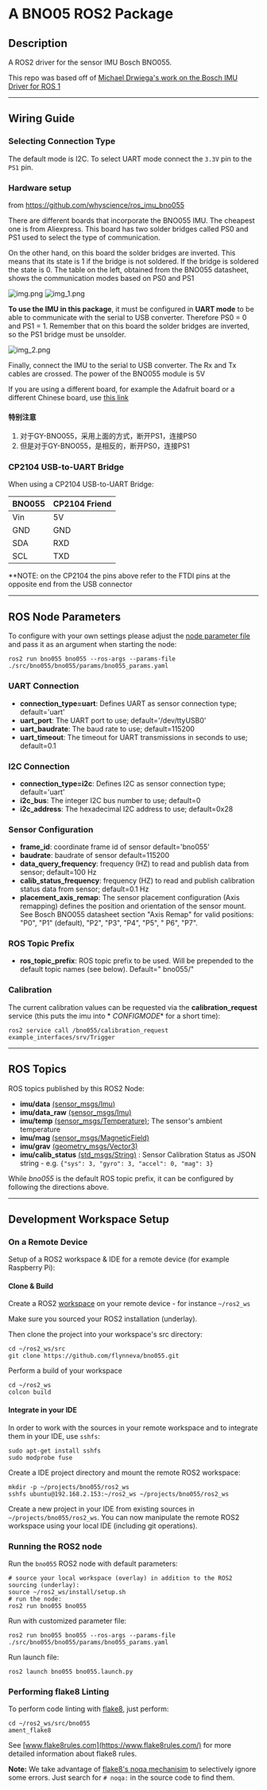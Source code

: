 # A BNO05 ROS2 Package

## Description

A ROS2 driver for the sensor IMU Bosch BNO055.

This repo was based off
of [Michael Drwiega's work on the Bosch IMU Driver for ROS 1](https://github.com/mdrwiega/bosch_imu_driver)

---

## Wiring Guide

### Selecting Connection Type

The default mode is I2C.
To select UART mode connect the `3.3V` pin to the `PS1` pin.

### Hardware setup
from  https://github.com/whyscience/ros_imu_bno055

There are different boards that incorporate the BNO055 IMU. The cheapest one is from Aliexpress. This board has two
solder bridges called PS0 and PS1 used to select the type of communication.

On the other hand, on this board the solder bridges are inverted. This means that its state is 1 if the bridge is not
soldered. If the bridge is soldered the state is 0. The table on the left, obtained from the BNO055 datasheet, shows the
communication modes based on PS0 and PS1

![img.png](docs/img.png)
![img_1.png](docs/img_1.png)

**To use the IMU in this package**, it must be configured in **UART mode** to be able to communicate with the serial to
USB converter. Therefore PS0 = 0 and PS1 = 1. Remember that on this board the solder bridges are inverted, so the PS1
bridge must be unsolder.

![img_2.png](docs/img_2.png)

Finally, connect the IMU to the serial to USB converter. The Rx and Tx cables are crossed. The power of the BNO055
module is 5V

If you are using a different board, for example the Adafruit board or a different Chinese board,
use [this link](https://gr33nonline.wordpress.com/2019/04/19/dont-get-the-wrong-bno055/)

#### 特别注意

1. 对于GY-BNO055，采用上面的方式，断开PS1，连接PS0
2. 但是对于GY-BNO055，是相反的，断开PS0，连接PS1

### CP2104 USB-to-UART Bridge

When using a CP2104 USB-to-UART Bridge:

| BNO055 | CP2104 Friend |
|--------|---------------|
| Vin    | 5V            |
| GND    | GND           |
| SDA    | RXD           |
| SCL    | TXD           |

**NOTE: on the CP2104 the pins above refer to the FTDI pins at the opposite end from the USB connector


---

## ROS Node Parameters

To configure with your own settings please adjust the [node parameter file](bno055/params/bno055_params.yaml) and pass
it
as an argument when starting the node:

```
ros2 run bno055 bno055 --ros-args --params-file ./src/bno055/bno055/params/bno055_params.yaml
```

### UART Connection

- **connection_type=uart**: Defines UART as sensor connection type; default='uart'
- **uart_port**: The UART port to use; default='/dev/ttyUSB0'
- **uart_baudrate**: The baud rate to use; default=115200
- **uart_timeout**: The timeout for UART transmissions in seconds to use; default=0.1

### I2C Connection

- **connection_type=i2c**: Defines I2C as sensor connection type; default='uart'
- **i2c_bus**: The integer I2C bus number to use; default=0
- **i2c_address**: The hexadecimal I2C address to use; default=0x28

### Sensor Configuration

- **frame_id**: coordinate frame id of sensor default='bno055'
- **baudrate**: baudrate of sensor default=115200
- **data_query_frequency**: frequency (HZ) to read and publish data from sensor; default=100 Hz
- **calib_status_frequency**: frequency (HZ) to read and publish calibration status data from sensor; default=0.1 Hz
- **placement_axis_remap**: The sensor placement configuration (Axis remapping) defines the position and orientation of
  the sensor mount.
  See Bosch BNO055 datasheet section "Axis Remap" for valid positions: "P0", "P1" (default), "P2", "P3", "P4", "P5", "
  P6", "P7".

### ROS Topic Prefix

- **ros_topic_prefix**: ROS topic prefix to be used. Will be prepended to the default topic names (see below). Default="
  bno055/"

### Calibration

The current calibration values can be requested via the **calibration_request** service (this puts the imu into *
*CONFIGMODE** for a short time):

```
ros2 service call /bno055/calibration_request example_interfaces/srv/Trigger
```

---

## ROS Topics

ROS topics published by this ROS2 Node:

- **imu/data** [(sensor_msgs/Imu)](http://docs.ros.org/api/sensor_msgs/html/msg/Imu.html)
- **imu/data_raw** [(sensor_msgs/Imu)](http://docs.ros.org/api/sensor_msgs/html/msg/Imu.html)
- **imu/temp** [(sensor_msgs/Temperature)](http://docs.ros.org/api/sensor_msgs/html/msg/Temperature.html); The sensor's
  ambient temperature
- **imu/mag** [(sensor_msgs/MagneticField)](http://docs.ros.org/api/sensor_msgs/html/msg/MagneticField.html)
- **imu/grav** [(geometry_msgs/Vector3)](http://docs.ros.org/en/api/geometry_msgs/html/msg/Vector3.html)
- **imu/calib_status** [(std_msgs/String)](http://docs.ros.org/en/api/std_msgs/html/msg/String.html) :
  Sensor Calibration Status as JSON string - e.g. `{"sys": 3, "gyro": 3, "accel": 0, "mag": 3}`

While _bno055_ is the default ROS topic prefix, it can be configured by following the directions above.

---

## Development Workspace Setup

### On a Remote Device

Setup of a ROS2 workspace & IDE for a remote device (for example Raspberry Pi):

#### Clone & Build

Create a ROS2 [workspace](https://index.ros.org/doc/ros2/Tutorials/Workspace/Creating-A-Workspace/) on your remote
device - for instance `~/ros2_ws`

Make sure you sourced your ROS2 installation (underlay).

Then clone the project into your workspace's src directory:

    cd ~/ros2_ws/src
    git clone https://github.com/flynneva/bno055.git

Perform a build of your workspace

    cd ~/ros2_ws
    colcon build

#### Integrate in your IDE

In order to work with the sources in your remote workspace and to integrate them in your IDE, use `sshfs`:

    sudo apt-get install sshfs
    sudo modprobe fuse

Create a IDE project directory and mount the remote ROS2 workspace:

    mkdir -p ~/projects/bno055/ros2_ws
    sshfs ubuntu@192.168.2.153:~/ros2_ws ~/projects/bno055/ros2_ws

Create a new project in your IDE from existing sources in `~/projects/bno055/ros2_ws`.
You can now manipulate the remote ROS2 workspace using your local IDE (including git operations).

### Running the ROS2 node

Run the `bno055` ROS2 node with default parameters:

    # source your local workspace (overlay) in addition to the ROS2 sourcing (underlay):
    source ~/ros2_ws/install/setup.sh
    # run the node:
    ros2 run bno055 bno055

Run with customized parameter file:

    ros2 run bno055 bno055 --ros-args --params-file ./src/bno055/bno055/params/bno055_params.yaml

Run launch file:

    ros2 launch bno055 bno055.launch.py

### Performing flake8 Linting

To perform code linting with [flake8](https://gitlab.com/pycqa/flake8), just perform:

    cd ~/ros2_ws/src/bno055
    ament_flake8

See [www.flake8rules.com](https://www.flake8rules.com/) for more detailed information about flake8 rules.

**Note:** We take advantage of [flake8's noqa mechanisim](https://flake8.pycqa.org/en/3.1.1/user/ignoring-errors.html)
to selectively ignore some errors. Just search for `# noqa:` in the source code to find them.

